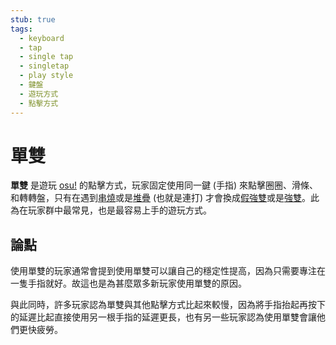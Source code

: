 ```yaml
---
stub: true
tags:
  - keyboard
  - tap
  - single tap
  - singletap
  - play style
  - 鍵盤
  - 遊玩方式
  - 點擊方式
---
```


# 單雙

**單雙** 是遊玩 [osu!](/wiki/Game_mode/osu!) 的點擊方式，玩家固定使用同一鍵 (手指) 來點擊圈圈、滑條、和轉轉盤，只有在遇到[串燒](/wiki/Beatmap/Pattern/Stream)或是[堆疊](/wiki/Mapping_Techniques/Stack) (也就是連打) 才會換成[假強雙](/wiki/Play_style/Double_tapping)或是[強雙](/wiki/Play_style/Alternating)。此為在玩家群中最常見，也是最容易上手的遊玩方式。

## 論點

使用單雙的玩家通常會提到使用單雙可以讓自己的穩定性提高，因為只需要專注在一隻手指就好。故這也是為甚麼眾多新玩家使用單雙的原因。

與此同時，許多玩家認為單雙與其他點擊方式比起來較慢，因為將手指抬起再按下的延遲比起直接使用另一根手指的延遲更長，也有另一些玩家認為使用單雙會讓他們更快疲勞。
